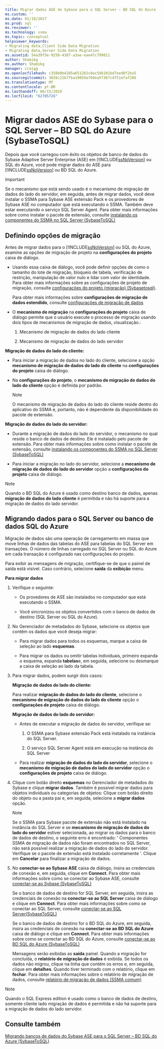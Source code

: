 ```yaml
---
title: Migrar dados ASE do Sybase para o SQL Server – BD SQL do Azure | Microsoft Docs
ms.custom: ''
ms.date: 01/19/2017
ms.prod: sql
ms.reviewer: ''
ms.technology: ssma
ms.topic: conceptual
helpviewer_keywords:
- Migrating data,Client Side Data Migration
- Migrating data,Server Side Data Migration
ms.assetid: 54a39f5e-9250-4387-a3ae-eae47c799811
author: Shamikg
ms.author: Shamikg
manager: craigg
ms.openlocfilehash: c358b0b4285a6512b2c0ac5db101bd7eed0f2ba5
ms.sourcegitcommit: 3026c22b7fba19059a769ea5f367c4f51efaf286
ms.translationtype: MT
ms.contentlocale: pt-BR
ms.lasthandoff: 06/15/2019
ms.locfileid: "62705726"
---
```

# <a name="migrating-sybase-ase-data-into-sql-server---azure-sql-db--sybasetosql"></a>Migrar dados ASE do Sybase para o SQL Server – BD SQL do Azure (SybaseToSQL)
Depois que você carregou com êxito os objetos de banco de dados do Sybase Adaptive Server Enterprise (ASE) em [!INCLUDE[ssNoVersion](../../includes/ssnoversion-md.md)] ou SQL do Azure, você pode migrar dados do ASE para [!INCLUDE[ssNoVersion](../../includes/ssnoversion-md.md)] ou BD SQL do Azure.  
  
> [!IMPORTANT]  
> Se o mecanismo que está sendo usado é o mecanismo de migração de dados do lado do servidor, em seguida, antes de migrar dados, você deve instalar o SSMA para Sybase ASE extensão Pack e os provedores de Sybase ASE no computador que está executando o SSMA. Também deve estar executando o serviço SQL Server Agent. Para obter mais informações sobre como instalar o pacote de extensão, consulte [instalando os componentes do SSMA no SQL Server (SybaseToSQL)](https://msdn.microsoft.com/5ad9e12c-2cdb-4dd2-8703-05a23242d19d)  
  
## <a name="setting-migration-options"></a>Definindo opções de migração  
Antes de migrar dados para o [!INCLUDE[ssNoVersion](../../includes/ssnoversion-md.md)] ou SQL do Azure, examine as opções de migração de projeto na **configurações do projeto** caixa de diálogo.  
  
-   Usando essa caixa de diálogo, você pode definir opções de como o tamanho do lote de migração, bloqueio de tabela, verificação de restrição, manipulação de valor nulo e lidar com valor de identidade. Para obter mais informações sobre as configurações de projeto de migração, consulte [configurações do projeto (migração) (Sybasetosql)](https://msdn.microsoft.com/82f8857f-7ab1-4738-ab6e-b1e95ea94924).  
  
    Para obter mais informações sobre **configurações de migração de dados estendido**, consulte [configurações de migração de dados](data-migration-settings-sybasetosql.md)  
  
-   O **mecanismo de migração** na **configurações do projeto** caixa de diálogo permite que o usuário execute o processo de migração usando dois tipos de mecanismos de migração de dados, visualização.:  
  
    1.  Mecanismo de migração de dados do lado cliente  
  
    2.  Mecanismo de migração de dados do lado servidor  
  
**Migração de dados do lado do cliente:**  
  
-   Para iniciar a migração de dados no lado do cliente, selecione a opção **mecanismo de migração de dados do lado do cliente** na **configurações do projeto** caixa de diálogo.  
  
-   Na **configurações do projeto**, o **mecanismo de migração de dados do lado do cliente** opção é definida por padrão.  
  
    > [!NOTE]  
    > O mecanismo de migração de dados do lado do cliente reside dentro do aplicativo do SSMA e, portanto, não é dependente da disponibilidade do pacote de extensão.  
  
**Migração de dados do lado do servidor:**  
  
-   Durante a migração de dados do lado do servidor, o mecanismo no qual reside o banco de dados de destino. Ele é instalado pelo pacote de extensão. Para obter mais informações sobre como instalar o pacote de extensão, consulte [instalando os componentes do SSMA no SQL Server (SybaseToSQL)](https://msdn.microsoft.com/5ad9e12c-2cdb-4dd2-8703-05a23242d19d)  
  
-   Para iniciar a migração no lado do servidor, selecione a **mecanismo de migração de dados do lado do servidor** opção a **configurações do projeto** caixa de diálogo.  
  
> [!NOTE]  
> Quando o BD SQL do Azure é usado como destino banco de dados, apenas **migração de dados do lado cliente** é permitida e não há suporte para a migração de dados do lado servidor.  
  
## <a name="migrating-data-to-sql-server-or-azure-sql-db"></a>Migrando dados para o SQL Server ou banco de dados SQL do Azure  
Migração de dados são uma operação de carregamento em massa que move linhas de dados das tabelas do ASE para tabelas do SQL Server em transações. O número de linhas carregado no SQL Server ou SQL do Azure em cada transação é configurado nas configurações do projeto.  
  
Para exibir as mensagens de migração, certifique-se de que o painel de saída está visível. Caso contrário, selecione **saída** da **exibição** menu.  
  
**Para migrar dados**  
  
1.  Verifique o seguinte:  
  
    -   Os provedores de ASE são instalados no computador que está executando o SSMA.  
  
    -   Você sincronizou os objetos convertidos com o banco de dados de destino (SQL Server ou SQL do Azure).  
  
2.  No Gerenciador de metadados do Sybase, selecione os objetos que contêm os dados que você deseja migrar:  
  
    -   Para migrar dados para todos os esquemas, marque a caixa de seleção ao lado **esquemas**.  
  
    -   Para migrar os dados ou omitir tabelas individuais, primeiro expanda o esquema, expanda **tabelas**e, em seguida, selecione ou desmarque a caixa de seleção ao lado da tabela.  
  
3.  Para migrar dados, podem surgir dois casos:  
  
    **Migração de dados do lado do cliente:**  
  
    Para realizar **migração de dados do lado do cliente**, selecione o **mecanismo de migração de dados do lado do cliente** opção o **configurações de projeto** caixa de diálogo.  
  
    **Migração de dados do lado do servidor:**  
  
    -   Antes de executar a migração de dados do servidor, verifique se:  
  
        1.  O SSMA para Sybase extensão Pack está instalado na instância do SQL Server.  
  
        2.  O serviço SQL Server Agent está em execução na instância do SQL Server  
  
    -   Para realizar **migração de dados do lado do servidor**, selecione o **mecanismo de migração de dados do lado do servidor** opção o **configurações de projeto** caixa de diálogo.  
  
4.  Clique com botão direito **esquemas** no Gerenciador de metadados do Sybase e clique **migrar dados**. Também é possível migrar dados para objetos individuais ou categorias de objetos: Clique com botão direito do objeto ou a pasta pai e, em seguida, selecione a **migrar dados** opção.  
  
    > [!NOTE]  
    > Se o SSMA para Sybase pacote de extensão não está instalado na instância do SQL Server e se **mecanismo de migração de dados do lado do servidor** estiver selecionada, ao migrar os dados para o banco de dados de destino, o seguinte erro é encontrado: ' Componentes SSMA de migração de dados não foram encontrados no SQL Server, não será possível realizar a migração de dados do lado do servidor. Verifique se o pacote de extensão está instalado corretamente '. Clique em **Cancelar** para finalizar a migração de dados.  
  
5.  No **conectar-se ao Sybase ASE** caixa de diálogo, insira as credenciais de conexão e, em seguida, clique em **Connect**. Para obter mais informações sobre como se conectar ao Sybase ASE, consulte [conectar-se ao Sybase &#40;SybaseToSQL&#41;](../../ssma/sybase/connect-to-sybase-sybasetosql.md)  
  
    Se o banco de dados de destino for SQL Server, em seguida, insira as credenciais de conexão na **conectar-se ao SQL Server** caixa de diálogo e clique em **Connect**. Para obter mais informações sobre como se conectar ao SQL Server, consulte [conectar-se ao SQL Server(SybaseToSQL)](https://msdn.microsoft.com/dd368a1a-45b0-40e9-b4d3-5cdb48c26606)  
  
    Se o banco de dados de destino for o BD SQL do Azure, em seguida, insira as credenciais de conexão na **conectar-se ao BD SQL do Azure** caixa de diálogo e clique em **Connect**. Para obter mais informações sobre como se conectar ao BD SQL do Azure, consulte [conectar-se ao BD SQL do Azure &#40;SybaseToSQL&#41;](../../ssma/sybase/connecting-to-azure-sql-db-sybasetosql.md)  
  
    Mensagens serão exibidas as **saída** painel. Quando a migração for concluída, o **relatório de migração de dados** é exibida. Se todos os dados não migrou, clique na linha que contém os erros e, em seguida, clique em **detalhes**. Quando tiver terminado com o relatório, clique em **fechar**. Para obter mais informações sobre o relatório de migração de dados, consulte [relatório de migração de dados (SSMA comum)](https://msdn.microsoft.com/bbfb9d88-5a98-4980-8d19-c5d78bd0d241)  
  
> [!NOTE]  
> Quando o SQL Express edition é usado como o banco de dados de destino, somente cliente lado migração de dados é permitida e não há suporte para a migração de dados do lado servidor.  
  
## <a name="see-also"></a>Consulte também  
[Migrando bancos de dados do Sybase ASE para o SQL Server – BD SQL do Azure &#40;SybaseToSQL&#41;](../../ssma/sybase/migrating-sybase-ase-databases-to-sql-server-azure-sql-db-sybasetosql.md)  
  
